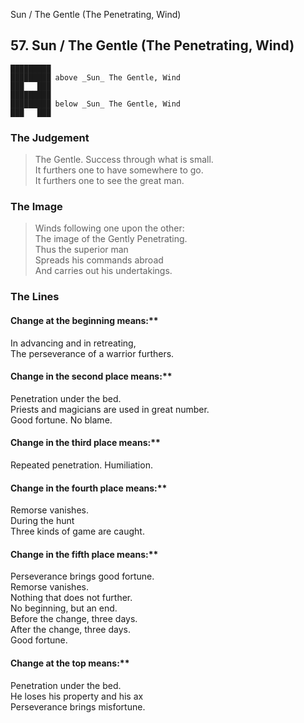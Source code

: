 Sun / The Gentle (The Penetrating, Wind)
## 57. Sun / The Gentle (The Penetrating, Wind)
    █████████
    █████████ above _Sun_ The Gentle, Wind  
    ███   ███
    █████████
    █████████ below _Sun_ The Gentle, Wind  
    ███   ███
### The Judgement
> The Gentle. Success through what is small.  
 It furthers one to have somewhere to go.  
 It furthers one to see the great man.
### The Image
> Winds following one upon the other:  
 The image of the Gently Penetrating.  
 Thus the superior man  
 Spreads his commands abroad  
 And carries out his undertakings.
### The Lines

#### Change at the beginning means:**  
 In advancing and in retreating,  
 The perseverance of a warrior furthers.
#### Change in the second place means:**  
 Penetration under the bed.  
 Priests and magicians are used in great number.  
 Good fortune. No blame.
#### Change in the third place means:**  
 Repeated penetration. Humiliation.
#### Change in the fourth place means:**  
 Remorse vanishes.  
 During the hunt  
 Three kinds of game are caught.
#### Change in the fifth place means:**  
 Perseverance brings good fortune.  
 Remorse vanishes.  
 Nothing that does not further.  
 No beginning, but an end.  
 Before the change, three days.  
 After the change, three days.  
 Good fortune.
#### Change at the top means:**  
 Penetration under the bed.  
 He loses his property and his ax  
 Perseverance brings misfortune.




